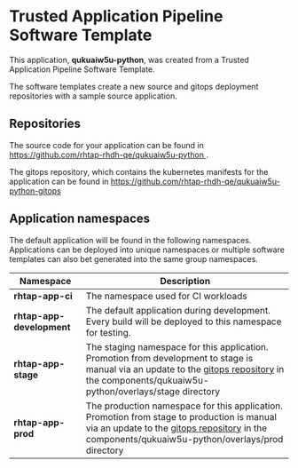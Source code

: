 # Trusted Application Pipeline Software Template

This application, **qukuaiw5u-python**, was created from a Trusted Application Pipeline Software Template.

The software templates create a new source and gitops deployment repositories with a sample source application. 

## Repositories

The source code for your application can be found in [https://github.com/rhtap-rhdh-qe/qukuaiw5u-python ](https://github.com/rhtap-rhdh-qe/qukuaiw5u-python ).
 
The gitops repository, which contains the kubernetes manifests for the application can be found in 
[https://github.com/rhtap-rhdh-qe/qukuaiw5u-python-gitops ](https://github.com/rhtap-rhdh-qe/qukuaiw5u-python-gitops ) 

## Application namespaces 

The default application will be found in the following namespaces. Applications can be deployed into unique namespaces or multiple software templates can also bet generated into the same group namespaces.  

|  Namespace   |  Description   |  
| -------- | -------- |
| **rhtap-app-ci** | The namespace used for CI workloads |
| **rhtap-app-development** | The default application during development. Every build will be deployed to this namespace for testing. |
| **rhtap-app-stage** | The staging namespace for this application. Promotion from development to stage is manual via an update to the [gitops repository](https://github.com/rhtap-rhdh-qe/qukuaiw5u-python-gitops ) in the components/qukuaiw5u-python/overlays/stage directory |
| **rhtap-app-prod** | The production namespace for this application. Promotion from stage to production is manual via an update to the [gitops repository](https://github.com/rhtap-rhdh-qe/qukuaiw5u-python-gitops ) in the components/qukuaiw5u-python/overlays/prod directory |